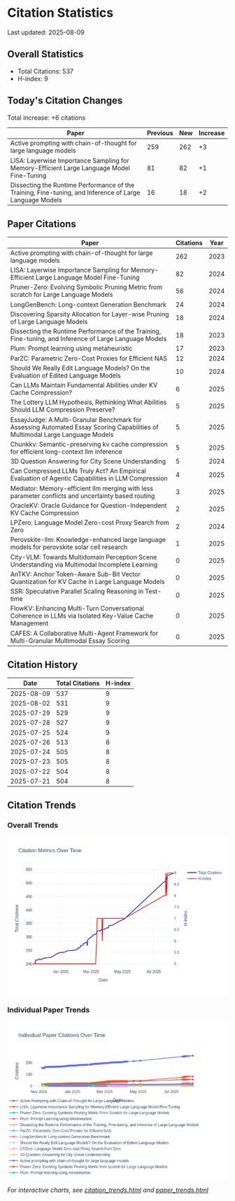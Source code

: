 # Citation Statistics

Last updated: 2025-08-09

## Overall Statistics
- Total Citations: 537
- H-index: 9

## Today's Citation Changes 

Total increase: +6 citations

| Paper | Previous | New | Increase |
| ----- | --------- | --- | -------- |
| Active prompting with chain-of-thought for large language models | 259 | 262 | +3 |
| LISA: Layerwise Importance Sampling for Memory-Efficient Large Language Model Fine-Tuning | 81 | 82 | +1 |
| Dissecting the Runtime Performance of the Training, Fine-tuning, and Inference of Large Language Models | 16 | 18 | +2 |

## Paper Citations

| Paper | Citations | Year |
| ----- | --------- | ---- |
| Active prompting with chain-of-thought for large language models | 262 | 2023 |
| LISA: Layerwise Importance Sampling for Memory-Efficient Large Language Model Fine-Tuning | 82 | 2024 |
| Pruner-Zero: Evolving Symbolic Pruning Metric from scratch for Large Language Models | 56 | 2024 |
| LongGenBench: Long-context Generation Benchmark | 24 | 2024 |
| Discovering Sparsity Allocation for Layer-wise Pruning of Large Language Models | 18 | 2024 |
| Dissecting the Runtime Performance of the Training, Fine-tuning, and Inference of Large Language Models | 18 | 2023 |
| Plum: Prompt learning using metaheuristic | 17 | 2023 |
| ParZC: Parametric Zero-Cost Proxies for Efficient NAS | 12 | 2024 |
| Should We Really Edit Language Models? On the Evaluation of Edited Language Models | 10 | 2024 |
| Can LLMs Maintain Fundamental Abilities under KV Cache Compression? | 6 | 2025 |
| The Lottery LLM Hypothesis, Rethinking What Abilities Should LLM Compression Preserve? | 5 | 2025 |
| EssayJudge: A Multi-Granular Benchmark for Assessing Automated Essay Scoring Capabilities of Multimodal Large Language Models | 5 | 2025 |
| Chunkkv: Semantic-preserving kv cache compression for efficient long-context llm inference | 5 | 2025 |
| 3D Question Answering for City Scene Understanding | 5 | 2024 |
| Can Compressed LLMs Truly Act? An Empirical Evaluation of Agentic Capabilities in LLM Compression | 4 | 2025 |
| Mediator: Memory-efficient llm merging with less parameter conflicts and uncertainty based routing | 3 | 2025 |
| OracleKV: Oracle Guidance for Question-Independent KV Cache Compression | 2 | 2025 |
| LPZero: Language Model Zero-cost Proxy Search from Zero | 2 | 2024 |
| Perovskite-llm: Knowledge-enhanced large language models for perovskite solar cell research | 1 | 2025 |
| City-VLM: Towards Multidomain Perception Scene Understanding via Multimodal Incomplete Learning | 0 | 2025 |
| AnTKV: Anchor Token-Aware Sub-Bit Vector Quantization for KV Cache in Large Language Models | 0 | 2025 |
| SSR: Speculative Parallel Scaling Reasoning in Test-time | 0 | 2025 |
| FlowKV: Enhancing Multi-Turn Conversational Coherence in LLMs via Isolated Key-Value Cache Management | 0 | 2025 |
| CAFES: A Collaborative Multi-Agent Framework for Multi-Granular Multimodal Essay Scoring | 0 | 2025 |

## Citation History

| Date | Total Citations | H-index |
| ---- | --------------- | ------- |
| 2025-08-09 | 537 | 9 |
| 2025-08-02 | 531 | 9 |
| 2025-07-29 | 529 | 9 |
| 2025-07-28 | 527 | 9 |
| 2025-07-25 | 524 | 9 |
| 2025-07-26 | 513 | 8 |
| 2025-07-24 | 505 | 8 |
| 2025-07-23 | 505 | 8 |
| 2025-07-22 | 504 | 8 |
| 2025-07-21 | 504 | 8 |

## Citation Trends

### Overall Trends
![Citation Trends](citation_trends.png)

### Individual Paper Trends
![Paper Trends](paper_trends.png)

*For interactive charts, see [citation_trends.html](citation_trends.html) and [paper_trends.html](paper_trends.html)*